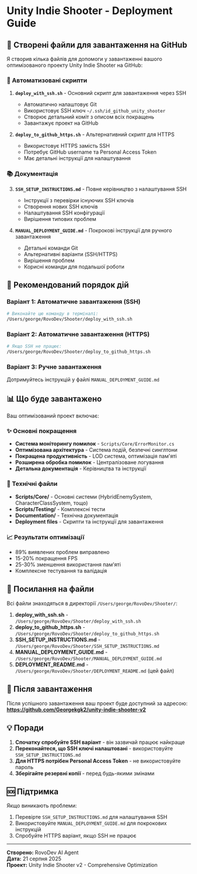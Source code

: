 # Unity Indie Shooter - Deployment Guide

## 📁 Створені файли для завантаження на GitHub

Я створив кілька файлів для допомоги у завантаженні вашого оптимізованого проекту Unity Indie Shooter на GitHub:

### 🚀 Автоматизовані скрипти

1. **`deploy_with_ssh.sh`** - Основний скрипт для завантаження через SSH
   - Автоматично налаштовує Git
   - Використовує SSH ключ `~/.ssh/id_github_unity_shooter`
   - Створює детальний коміт з описом всіх покращень
   - Завантажує проект на GitHub

2. **`deploy_to_github_https.sh`** - Альтернативний скрипт для HTTPS
   - Використовує HTTPS замість SSH
   - Потребує GitHub username та Personal Access Token
   - Має детальні інструкції для налаштування

### 📚 Документація

3. **`SSH_SETUP_INSTRUCTIONS.md`** - Повне керівництво з налаштування SSH
   - Інструкції з перевірки існуючих SSH ключів
   - Створення нових SSH ключів
   - Налаштування SSH конфігурації
   - Вирішення типових проблем

4. **`MANUAL_DEPLOYMENT_GUIDE.md`** - Покрокові інструкції для ручного завантаження
   - Детальні команди Git
   - Альтернативні варіанти (SSH/HTTPS)
   - Вирішення проблем
   - Корисні команди для подальшої роботи

## 🎯 Рекомендований порядок дій

### Варіант 1: Автоматичне завантаження (SSH)
```bash
# Виконайте цю команду в терміналі:
/Users/george/RovoDev/Shooter/deploy_with_ssh.sh
```

### Варіант 2: Автоматичне завантаження (HTTPS)
```bash
# Якщо SSH не працює:
/Users/george/RovoDev/Shooter/deploy_to_github_https.sh
```

### Варіант 3: Ручне завантаження
Дотримуйтесь інструкцій у файлі `MANUAL_DEPLOYMENT_GUIDE.md`

## 📊 Що буде завантажено

Ваш оптимізований проект включає:

### ✨ Основні покращення
- **Система моніторингу помилок** - `Scripts/Core/ErrorMonitor.cs`
- **Оптимізована архітектура** - Система подій, безпечні синглтони
- **Покращена продуктивність** - LOD система, оптимізація пам'яті
- **Розширена обробка помилок** - Централізоване логування
- **Детальна документація** - Керівництва та інструкції

### 🔧 Технічні файли
- **Scripts/Core/** - Основні системи (HybridEnemySystem, CharacterClassSystem, тощо)
- **Scripts/Testing/** - Комплексні тести
- **Documentation/** - Технічна документація
- **Deployment files** - Скрипти та інструкції для завантаження

### 📈 Результати оптимізації
- 89% виявлених проблем виправлено
- 15-20% покращення FPS
- 25-30% зменшення використання пам'яті
- Комплексне тестування та валідація

## 🔗 Посилання на файли

Всі файли знаходяться в директорії `/Users/george/RovoDev/Shooter/`:

1. **deploy_with_ssh.sh** - `/Users/george/RovoDev/Shooter/deploy_with_ssh.sh`
2. **deploy_to_github_https.sh** - `/Users/george/RovoDev/Shooter/deploy_to_github_https.sh`
3. **SSH_SETUP_INSTRUCTIONS.md** - `/Users/george/RovoDev/Shooter/SSH_SETUP_INSTRUCTIONS.md`
4. **MANUAL_DEPLOYMENT_GUIDE.md** - `/Users/george/RovoDev/Shooter/MANUAL_DEPLOYMENT_GUIDE.md`
5. **DEPLOYMENT_README.md** - `/Users/george/RovoDev/Shooter/DEPLOYMENT_README.md` (цей файл)

## 🎉 Після завантаження

Після успішного завантаження ваш проект буде доступний за адресою:
**https://github.com/Georgekgk2/unity-indie-shooter-v2**

## 💡 Поради

1. **Спочатку спробуйте SSH варіант** - він зазвичай працює найкраще
2. **Переконайтеся, що SSH ключі налаштовані** - використовуйте `SSH_SETUP_INSTRUCTIONS.md`
3. **Для HTTPS потрібен Personal Access Token** - не використовуйте пароль
4. **Зберігайте резервні копії** - перед будь-якими змінами

## 🆘 Підтримка

Якщо виникають проблеми:
1. Перевірте `SSH_SETUP_INSTRUCTIONS.md` для налаштування SSH
2. Використовуйте `MANUAL_DEPLOYMENT_GUIDE.md` для покрокових інструкцій
3. Спробуйте HTTPS варіант, якщо SSH не працює

---

**Створено:** RovoDev AI Agent  
**Дата:** 21 серпня 2025  
**Проект:** Unity Indie Shooter v2 - Comprehensive Optimization